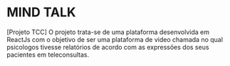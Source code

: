# MIND TALK

[Projeto TCC] O projeto trata-se de uma plataforma desenvolvida em ReactJs com o objetivo de ser uma plataforma de video chamada no qual psicologos tivesse relatórios de acordo com as expressões dos seus pacientes em teleconsultas.